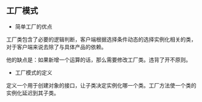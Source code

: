 ## 工厂模式

- 简单工厂的优点

工厂类包含了必要的逻辑判断，客户端根据选择条件动态的选择实例化相关的类，对于客户端来说去除了与具体产品的依赖。

他的缺点是：如果新增一个运算的话，那么需要修改工厂类。违背了开不原则。

- 工厂模式的定义

定义一个用于创建对象的接口，让子类决定实例化哪一个类。工厂方法使一个类的实例化延迟到其子类。

